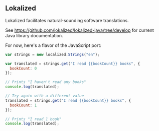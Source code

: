 ## Lokalized

Lokalized facilitates natural-sounding software translations.

See https://github.com/lokalized/lokalized-java/tree/develop for current Java library documentation.

For now, here's a flavor of the JavaScript port:

```js
var strings = new localized.Strings("en");

var translated = strings.get("I read {{bookCount}} books", {
  bookCount: 0
});

// Prints "I haven't read any books"
console.log(translated);

// Try again with a different value
translated = strings.get("I read {{bookCount}} books", {
  bookCount: 1
});

// Prints "I read 1 book"
console.log(translated);
```
